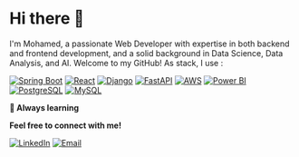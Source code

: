 # Hi there 👋
I'm Mohamed, a passionate Web Developer with expertise in both backend and frontend development, and a solid background in Data Science, Data Analysis, and AI. Welcome to my GitHub! As stack, I use :

[![Spring Boot](https://img.shields.io/badge/Spring%20Boot-6DB33F?style=for-the-badge&logo=spring&logoColor=white)](https://spring.io/projects/spring-boot)
[![React](https://img.shields.io/badge/React-61DAFB?style=for-the-badge&logo=react&logoColor=white)](https://reactjs.org/)
[![Django](https://img.shields.io/badge/Django-2BA977?style=for-the-badge&logo=django&logoColor=white)](https://www.djangoproject.com/)
[![FastAPI](https://img.shields.io/badge/FastAPI-009688?style=for-the-badge&logo=fastapi&logoColor=white)](https://fastapi.tiangolo.com/)
[![AWS](https://img.shields.io/badge/AWS-FF9900?style=for-the-badge&logo=amazonaws&logoColor=white)](https://aws.amazon.com/)
[![Power BI](https://img.shields.io/badge/Power%20BI-F2C811?style=for-the-badge&logo=Power%20BI&logoColor=black)](https://powerbi.microsoft.com/)
[![PostgreSQL](https://img.shields.io/badge/PostgreSQL-336791?style=for-the-badge&logo=postgresql&logoColor=white)](https://www.postgresql.org/)
[![MySQL](https://img.shields.io/badge/MySQL-F1F1F1?style=for-the-badge&logo=mysql&logoColor=F29111)](https://www.mysql.com/)

**🚧 Always learning**

**Feel free to connect with me!**

[![LinkedIn](https://img.shields.io/badge/LinkedIn-%230A66C2?style=for-the-badge&logo=linkedin&logoColor=white)](https://www.linkedin.com/in/mohamed728)
[![Email](https://img.shields.io/badge/Email-%23D14836?style=for-the-badge&logo=gmail&logoColor=white)](mailto:mohameddiallo728@gmail.com)

